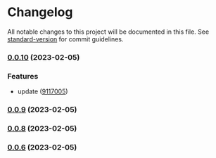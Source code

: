 # Changelog

All notable changes to this project will be documented in this file. See [standard-version](https://github.com/conventional-changelog/standard-version) for commit guidelines.

### [0.0.10](https://github.com/nguyenvanduocit/obsidian-ai-assistant/compare/0.0.9...0.0.10) (2023-02-05)


### Features

* update ([9117005](https://github.com/nguyenvanduocit/obsidian-ai-assistant/commit/9117005186fed6fa2d287ca483faafd5ae3fe142))

### [0.0.9](https://github.com/nguyenvanduocit/obsidian-ai-assistant/compare/0.0.8...0.0.9) (2023-02-05)

### [0.0.8](https://github.com/nguyenvanduocit/obsidian-ai-assistant/compare/0.0.7...0.0.8) (2023-02-05)

### [0.0.6](https://github.com/nguyenvanduocit/obsidian-ai-assistant/compare/0.0.7...0.0.6) (2023-02-05)
